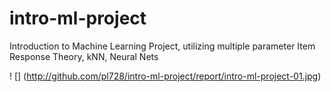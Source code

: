 # intro-ml-project
Introduction to Machine Learning Project, utilizing multiple parameter Item Response Theory, kNN, Neural Nets

! [] (http://github.com/pl728/intro-ml-project/report/intro-ml-project-01.jpg)
